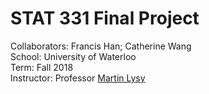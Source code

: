 # STAT 331 Final Project 
Collaborators: Francis Han; Catherine Wang \
School: University of Waterloo \
Term: Fall 2018 \
Instructor: Professor [Martin Lysy](https://github.com/mlysy)

